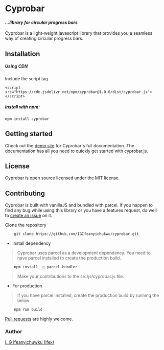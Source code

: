 # Cyprobar

#### _...library for circular progress bars_

Cyprobar is a light-weight javascript library that provides you a seamless way of creating circular progress bars.

## Installation

##### Using CDN

Include the script tag

```shell
<script src="https://cdn.jsdelivr.net/npm/cyprobar@1.0.0/dist/cyprobar.js"></script>
```

##### Install with npm:

```shell
npm install cyprobar
```

## Getting started


Check out the [demo site](https://IGIfeanyichukwu/github.io/cyprobar) for Cyprobar's full documentation. The documentation has all you need to quickly get started with cyprobar.js.


## License

Cyprobar is open source licensed under the MIT license.

## Contributing

Cyprobar is built with vanillaJS and bundled with parcel. If you happen to find any bug while using this library or you have a features request, do well to [create an issue](https://github.com/IGIfeanyichukwu/cyprobar/issues) on it.

Clone the repository 

```bash
    git clone https://github.com/IGIfeanyichukwu/cyprobar.git
```


* Install dependency

> Cyprobar uses parcel as a development dependency. You need to have parcel installed to create the production build.

```bash
    npm install -g parcel-bundler
```

> Make your contributions to the src/js/cyprobar.js file.

* For production

> If you have parcel installed, create the production build by running the below

```bash
    npm run build
```

[Pull requests](https://github.com/IGIfeanyichukwu/cyprobar/pulls) are highly welcome.


### Author
[I. G Ifeanyichuwku (Ifex)](https://ig-ifex.netlify.app)
